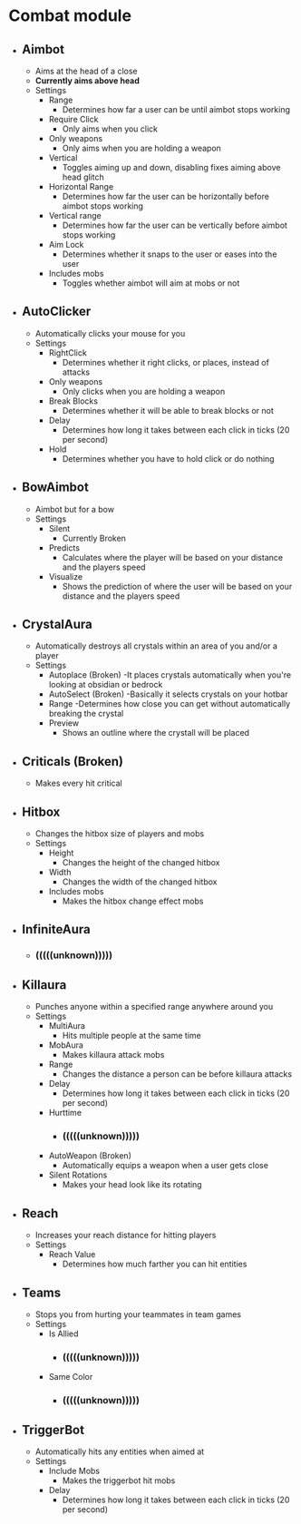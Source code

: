 # Combat module

* ## Aimbot
  - Aims at the head of a close
  - **Currently aims above head**
  - Settings
    - Range
      - Determines how far a user can be until aimbot stops working
    - Require Click
      - Only aims when you click
    - Only weapons
      - Only aims when you are holding a weapon
    - Vertical
      - Toggles aiming up and down, disabling fixes aiming above head glitch
    - Horizontal Range
      - Determines how far the user can be horizontally before aimbot stops working
    - Vertical range
      - Determines how far the user can be vertically before aimbot stops working
    - Aim Lock
      - Determines whether it snaps to the user or eases into the user
    - Includes mobs
      - Toggles whether aimbot will aim at mobs or not

* ## AutoClicker
  - Automatically clicks your mouse for you
  - Settings
    - RightClick
      - Determines whether it right clicks, or places, instead of attacks
    - Only weapons
      - Only clicks when you are holding a weapon
    - Break Blocks
      - Determines whether it will be able to break blocks or not
    - Delay
      - Determines how long it takes between each click in ticks (20 per second)
    - Hold
      - Determines whether you have to hold click or do nothing

* ## BowAimbot
  - Aimbot but for a bow
  - Settings
    - Silent
      - Currently Broken
    - Predicts
      - Calculates where the player will be based on your distance and the players speed 
    - Visualize
      - Shows the prediction of where the user will be based on your distance and the players speed

* ## CrystalAura
  - Automatically destroys all crystals within an area of you and/or a player
  - Settings
    - Autoplace (Broken)
      -It places crystals automatically when you're looking at obsidian or bedrock
    - AutoSelect (Broken)
      -Basically it selects crystals on your hotbar
    - Range
      -Determines how close you can get without automatically breaking the crystal
    - Preview
      - Shows an outline where the crystall will be placed

* ## Criticals (Broken)
  - Makes every hit critical 

* ## Hitbox
  - Changes the hitbox size of players and mobs
  - Settings
    - Height
      - Changes the height of the changed hitbox
    - Width
      - Changes the width of the changed hitbox
    - Includes mobs
      - Makes the hitbox change effect mobs

* ## InfiniteAura
  - ### (((((unknown)))))

* ## Killaura
  - Punches anyone within a specified range anywhere around you
  - Settings
    - MultiAura
      - Hits multiple people at the same time
    - MobAura
      - Makes killaura attack mobs
    - Range
      - Changes the distance a person can be before killaura attacks
    - Delay
      - Determines how long it takes between each click in ticks (20 per second)
    - Hurttime
      - ### (((((unknown)))))
    - AutoWeapon (Broken)
      - Automatically equips a weapon when a user gets close
    - Silent Rotations
      - Makes your head look like its rotating

* ## Reach
  - Increases your reach distance for hitting players
  - Settings
    - Reach Value
      - Determines how much farther you can hit entities

* ## Teams
  - Stops you from hurting your teammates in team games
  - Settings
    - Is Allied
      - ### (((((unknown)))))
    - Same Color
      - ### (((((unknown)))))

* ## TriggerBot
  - Automatically hits any entities when aimed at
  - Settings
    - Include Mobs
      - Makes the triggerbot hit mobs
    - Delay 
      - Determines how long it takes between each click in ticks (20 per second)

